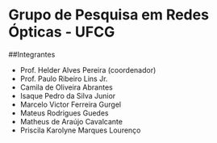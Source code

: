 Grupo de Pesquisa em Redes Ópticas - UFCG
=========================================

##Integrantes

* Prof. Helder Alves Pereira (coordenador)
* Prof. Paulo Ribeiro Lins Jr. 
* Camila de Oliveira Abrantes
* Isaque Pedro da Silva Junior
* Marcelo Victor Ferreira Gurgel
* Mateus Rodrigues Guedes
* Matheus de Araújo Cavalcante
* Priscila Karolyne Marques Lourenço 
